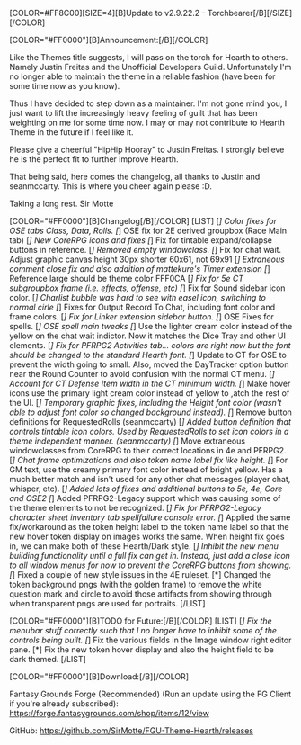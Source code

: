 [COLOR=#FF8C00][SIZE=4][B]Update to v2.9.22.2 - Torchbearer[/B][/SIZE][/COLOR]

[COLOR="#FF0000"][B]Announcement:[/B][/COLOR]

Like the Themes title suggests,
I will pass on the torch for Hearth to others. Namely Justin Freitas and the Unofficial Developers Guild.
Unfortunately I'm no longer able to maintain the theme in a reliable fashion (have been for some time now as you know).

Thus I have decided to step down as a maintainer. I'm not gone mind you, I just want to lift the increasingly heavy feeling of guilt that has been weighting on me for some time now.
I may or may not contribute to Hearth Theme in the future if I feel like it.

Please give a cheerful "HipHip Hooray" to Justin Freitas. I strongly believe he is the perfect fit to further improve Hearth.

That being said, here comes the changelog, all thanks to Justin and seanmccarty. This is where you cheer again please :D.

Taking a long rest.
Sir Motte

[COLOR="#FF0000"][B]Changelog[/B][/COLOR]
[LIST]
[*] Color fixes for OSE tabs Class, Data, Rolls.
[*] OSE fix for 2E derived groupbox (Race Main tab)
[*] New CoreRPG icons and fixes
[*] Fix for tintable expand/collapse buttons in reference.
[*] Removed empty windowclass.
[*] Fix for chat wait. Adjust graphic canvas height 30px shorter 60x61, not 69x91
[*] Extraneous comment close fix and also addition of mattekure's Timer extension
[*] Reference large should be theme color FFF0CA
[*] Fix for 5e CT subgroupbox frame (i.e. effects, offense, etc)
[*] Fix for Sound sidebar icon color.
[*] Charlist bubble was hard to see with easel icon, switching to normal cirle
[*] Fixes for Output Record To Chat, including font color and frame colors.
[*] Fix for Linker extension sidebar button.
[*] OSE Fixes for spells.
[*] OSE spell main tweaks
[*] Use the lighter cream color instead of the yellow on the chat wait indictor. Now it matches the Dice Tray and other UI elements.
[*] Fix for PFRPG2 Activities tab... colors are right now but the font should be changed to the standard Hearth font.
[*] Update to CT for OSE to prevent the width going to small. Also, moved the DayTracker option button near the Round Counter to avoid confusion with the normal CT menu.
[*] Account for CT Defense Item width in the CT minimum width.
[*] Make hover icons use the primary light cream color instead of yellow to ,atch the rest of the UI.
[*] Temporary graphic fixes, including the Height font color (wasn't able to adjust font color so changed background instead).
[*] Remove button definitions for RequestedRolls (seanmccarty)
[*] Added button definition that controls tintable icon colors. Used by RequestedRolls to set icon colors in a theme independent manner. (seanmccarty)
[*] Move extraneous windowclasses from CoreRPG to their correct locations in 4e and PFRPG2.
[*] Chat frame optimizations and also token name label fix like height.
[*] For GM text, use the creamy primary font color instead of bright yellow. Has a much better match and isn't used for any other chat messages (player chat, whisper, etc).
[*] Added lots of fixes and additional buttons to 5e, 4e, Core and OSE2
[*] Added PFRPG2-Legacy support which was causing some of the theme elements to not be recognized.
[*] Fix for PFRPG2-Legacy character sheet inventory tab spellfailure console error.
[*] Applied the same fix/workaround as the token height label to the token name label so that the new hover token display on images works the same.  When height fix goes in, we can make both of these Hearth/Dark style.
[*] Inhibit the new menu building functionality until a full fix can get in.  Instead, just add a close icon to all window menus for now to prevent the CoreRPG buttons from showing.
[*] Fixed a couple of new style issues in the 4E ruleset.
[*] Changed the token background pngs (with the golden frame) to remove the white question mark and circle to avoid those artifacts from showing through when transparent pngs are used for portraits.
[/LIST]

[COLOR="#FF0000"][B]TODO for Future:[/B][/COLOR]
[LIST]
[*] Fix the menubar stuff correctly such that I no longer have to inhibit some of the controls being built.
[*] Fix the various fields in the Image window right editor pane.
[*] Fix the new token hover display and also the height field to be dark themed.
[/LIST]


[COLOR="#FF0000"][B]Download:[/B][/COLOR]

Fantasy Grounds Forge (Recommended)
(Run an update using the FG Client if you're already subscribed):
https://forge.fantasygrounds.com/shop/items/12/view

GitHub:
https://github.com/SirMotte/FGU-Theme-Hearth/releases